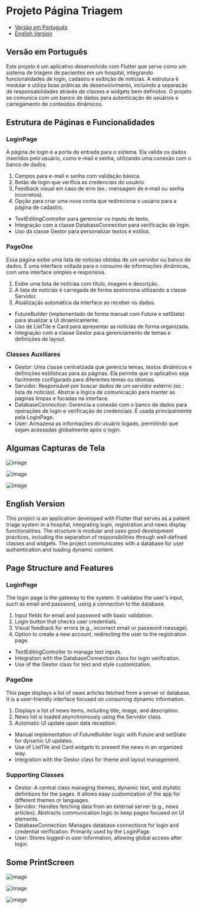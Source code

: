 # Projeto Página Triagem

- [Versão em Português](#versão-em-português)
- [English Version](#english-version)

## Versão em Português

Este projeto é um aplicativo desenvolvido com Flutter que serve como um sistema de triagem de pacientes em um hospital, integrando funcionalidades de login, cadastro e exibição de notícias. A estrutura é modular e utiliza boas práticas de desenvolvimento, incluindo a separação de responsabilidades através de classes e widgets bem definidos. O projeto se comunica com um banco de dados para autenticação de usuários e carregamento de conteúdos dinâmicos.

## Estrutura de Páginas e Funcionalidades

### LoginPage

A página de login é a porta de entrada para o sistema. Ela valida os dados inseridos pelo usuário, como e-mail e senha, utilizando uma conexão com o banco de dados.

1. Campos para e-mail e senha com validação básica.
2. Botão de login que verifica as credenciais do usuário.
3. Feedback visual em caso de erro (ex.: mensagem de e-mail ou senha incorretos).
4. Opção para criar uma nova conta que redireciona o usuário para a página de cadastro.

- TextEditingController para gerenciar os inputs de texto.
- Integração com a classe DatabaseConnection para verificação de login.
- Uso da classe Gestor para personalizar textos e estilos.

### PageOne

Essa página exibe uma lista de notícias obtidas de um servidor ou banco de dados. É uma interface voltada para o consumo de informações dinâmicas, com uma interface simples e responsiva.

1. Exibe uma lista de notícias com título, imagem e descrição.
2. A lista de notícias é carregada de forma assíncrona utilizando a classe Servidor.
3. Atualização automática da interface ao receber os dados.

- FutureBuilder (implementado de forma manual com Future e setState) para atualizar a UI dinamicamente.
- Uso de ListTile e Card para apresentar as notícias de forma organizada.
- Integração com a classe Gestor para gerenciamento de temas e definições de layout.

### Classes Auxiliares

- Gestor: Uma classe centralizada que gerencia temas, textos dinâmicos e definições estilísticas para as páginas. Ela permite que o aplicativo seja facilmente configurado para diferentes temas ou idiomas.
- Servidor: Responsável por buscar dados de um servidor externo (ex.: lista de notícias). Abstrai a lógica de comunicação para manter as páginas limpas e focadas na interface.
- DatabaseConnection: Gerencia a conexão com o banco de dados para operações de login e verificação de credenciais. É usada principalmente pela LoginPage.
- User: Armazena as informações do usuário logado, permitindo que sejam acessadas globalmente após o login.

## Algumas Capturas de Tela

![image](https://github.com/user-attachments/assets/97890076-582c-4f9f-906e-caa09bb990f0)

![image](https://github.com/user-attachments/assets/13ae373a-be8e-4832-bc5c-b81ca32dbef2)

![image](https://github.com/user-attachments/assets/f355289e-868d-4aa2-bb3f-64136b2a814d)


## English Version

This project is an application developed with Flutter that serves as a patient triage system in a hospital, integrating login, registration and news display functionalities. The structure is modular and uses good development practices, including the separation of responsibilities through well-defined classes and widgets. The project communicates with a database for user authentication and loading dynamic content.

## Page Structure and Features

### LoginPage

The login page is the gateway to the system. It validates the user's input, such as email and password, using a connection to the database.

1. Input fields for email and password with basic validation.
2. Login button that checks user credentials.
3. Visual feedback for errors (e.g., incorrect email or password message).
4. Option to create a new account, redirecting the user to the registration page.

- TextEditingController to manage text inputs.
- Integration with the DatabaseConnection class for login verification.
- Use of the Gestor class for text and style customization.

### PageOne

This page displays a list of news articles fetched from a server or database. It is a user-friendly interface focused on consuming dynamic information.

1. Displays a list of news items, including title, image, and description.
2. News list is loaded asynchronously using the Servidor class.
3. Automatic UI update upon data reception.
   
- Manual implementation of FutureBuilder logic with Future and setState for dynamic UI updates.
- Use of ListTile and Card widgets to present the news in an organized way.
- Integration with the Gestor class for theme and layout management.

### Supporting Classes

- Gestor: A central class managing themes, dynamic text, and stylistic definitions for the pages. It allows easy customization of the app for different themes or languages.
- Servidor: Handles fetching data from an external server (e.g., news articles). Abstracts communication logic to keep pages focused on UI elements.
- DatabaseConnection: Manages database connections for login and credential verification. Primarily used by the LoginPage.
- User: Stores logged-in user information, allowing global access after login.

## Some PrintScreen

![image](https://github.com/user-attachments/assets/2ccd3df4-5455-4e7d-b245-d1b5a088f0a2)

![image](https://github.com/user-attachments/assets/aeb8c1a4-736d-46a9-bc5d-4cf8ad25fd6e)

![image](https://github.com/user-attachments/assets/099c44d2-c88e-4a2d-b085-9d3555730954)
